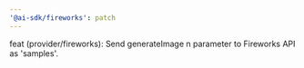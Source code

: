 ```yaml
---
'@ai-sdk/fireworks': patch
---
```


feat (provider/fireworks): Send generateImage n parameter to Fireworks API as 'samples'.
